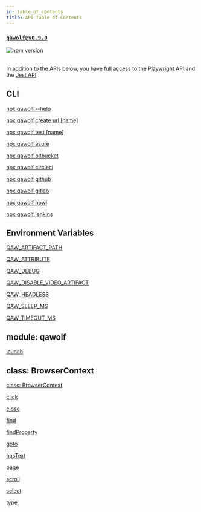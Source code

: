 ```yaml
---
id: table_of_contents
title: API Table of Contents
---
```


### [`qawolf@v0.9.0`](https://www.npmjs.com/package/qawolf/v/0.9.0)

<a href="http://badge.fury.io/js/qawolf"><img src="https://badge.fury.io/js/qawolf.svg" alt="npm version" /></a>
<br/>
<br/>

In addition to the APIs below, you have full access to the [Playwright API](https://github.com/microsoft/playwright/blob/master/docs/api.md) and the [Jest API](https://jestjs.io/docs/en/expect).

## CLI

[npx qawolf --help](cli#npx-qawolf---help)

[npx qawolf create url [name]](cli#npx-qawolf-create-url-name)

[npx qawolf test [name]](cli#npx-qawolf-test-name)

[npx qawolf azure](cli#npx-qawolf-azure)

[npx qawolf bitbucket](cli#npx-qawolf-bitbucket)

[npx qawolf circleci](cli#npx-qawolf-circleci)

[npx qawolf github](cli#npx-qawolf-github)

[npx qawolf gitlab](cli#npx-qawolf-gitlab)

[npx qawolf howl](cli#npx-qawolf-howl)

[npx qawolf jenkins](cli#npx-qawolf-jenkins)

## Environment Variables

[QAW_ARTIFACT_PATH](environment_variables#qaw_artifact_path)

[QAW_ATTRIBUTE](environment_variables#qaw_attribute)

[QAW_DEBUG](environment_variables#qaw_debug)

[QAW_DISABLE_VIDEO_ARTIFACT](environment_variables#qaw_disable_video_artifact)

[QAW_HEADLESS](environment_variables#qaw_headless)

[QAW_SLEEP_MS](environment_variables#qaw_sleep_ms)

[QAW_TIMEOUT_MS](environment_variables#qaw_timeout_ms)

## module: qawolf

[launch](qawolf/launch)

## class: BrowserContext

[class: BrowserContext](browser_context/class_browser_context)

[click](browser_context/click)

[close](browser_context/close)

[find](browser_context/find)

[findProperty](browser_context/find_property)

[goto](browser_context/goto)

[hasText](browser_context/has_text)

[page](browser_context/page)

[scroll](browser_context/scroll)

[select](browser_context/select)

[type](browser_context/type)
